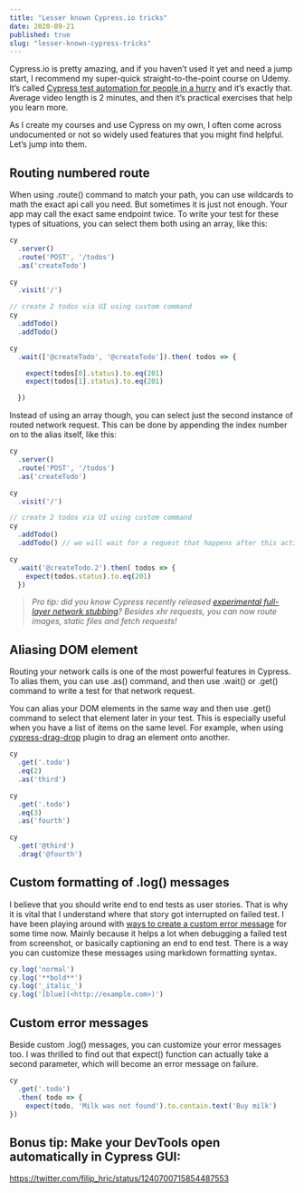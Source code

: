 ```yaml
---
title: "Lesser known Cypress.io tricks"
date: 2020-09-21
published: true
slug: "lesser-known-cypress-tricks"
---
```

Cypress.io is pretty amazing, and if you haven’t used it yet and need a jump start, I recommend my super-quick straight-to-the-point course on Udemy. It’s called [Cypress test automation for people in a hurry](https://www.udemy.com/course/cypress-test-automation-for-people-in-a-hurry/?referralCode=21A875FF429457CF641D) and it’s exactly that. Average video length is 2 minutes, and then it’s practical exercises that help you learn more.

As I create my courses and use Cypress on my own, I often come across undocumented or not so widely used features that you might find helpful. Let’s jump into them.

## Routing numbered route

When using .route() command to match your path, you can use wildcards to math the exact api call you need. But sometimes it is just not enough. Your app may call the exact same endpoint twice. To write your test for these types of situations, you can select them both using an array, like this:

```js {15}
cy
  .server()
  .route('POST', '/todos')
  .as('createTodo')

cy
  .visit('/')

// create 2 todos via UI using custom command
cy
  .addTodo()
  .addTodo()

cy
  .wait(['@createTodo', '@createTodo']).then( todos => {

    expect(todos[0].status).to.eq(201)
    expect(todos[1].status).to.eq(201)

  })

```

Instead of using an array though, you can select just the second instance of routed network request. This can be done by appending the index number on to the alias itself, like this:

```js {15}
cy
  .server()
  .route('POST', '/todos')
  .as('createTodo')

cy
  .visit('/')

// create 2 todos via UI using custom command
cy
  .addTodo()
  .addTodo() // we will wait for a request that happens after this action

cy
  .wait('@createTodo.2').then( todos => {
    expect(todos.status).to.eq(201)
  })

```

> *Pro tip: did you know Cypress recently released [experimental full-layer network stubbing](https://docs.cypress.io/api/commands/route2.html)? Besides xhr requests, you can now route images, static files and fetch requests!*

## Aliasing DOM element

Routing your network calls is one of the most powerful features in Cypress. To alias them, you can use .as() command, and then use .wait() or .get() command to write a test for that network request.

You can alias your DOM elements in the same way and then use .get() command to select that element later in your test. This is especially useful when you have a list of items on the same level. For example, when using [cypress-drag-drop](https://github.com/4teamwork/cypress-drag-drop) plugin to drag an element onto another.

```js {4,9}
cy
  .get('.todo')
  .eq(2)
  .as('third')

cy
  .get('.todo')
  .eq(3)
  .as('fourth')

cy
  .get('@third')
  .drag('@fourth')

```

## Custom formatting of .log() messages

I believe that you should write end to end tests as user stories. That is why it is vital that I understand where that story got interrupted on failed test. I have been playing around with [ways to create a custom error message](https://link.medium.com/l0dRBovSX9) for some time now. Mainly because it helps a lot when debugging a failed test from screenshot, or basically captioning an end to end test. There is a way you can customize these messages using markdown formatting syntax.
```js
cy.log('normal')
cy.log('**bold**')
cy.log('_italic_')
cy.log('[blue](<http://example.com>)')
```

## Custom error messages

Beside custom .log() messages, you can customize your error messages too. I was thrilled to find out that expect() function can actually take a second parameter, which will become an error message on failure.
```js
cy
  .get('.todo')
  .then( todo => {
    expect(todo, 'Milk was not found').to.contain.text('Buy milk')
})
```

## Bonus tip: Make your DevTools open automatically in Cypress GUI:

https://twitter.com/filip_hric/status/1240700715854487553